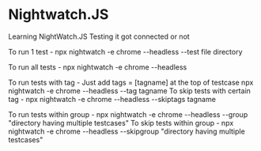 # Nightwatch.JS
Learning NightWatch.JS
Testing it got connected or not

To run 1 test - 
npx nightwatch -e chrome --headless --test file directory

To run all tests - 
npx nightwatch -e chrome --headless

To run tests with tag - 
Just add tags = [tagname] at the top of testcase
npx nightwatch -e chrome --headless --tag tagname
To skip tests with certain tag - 
npx nightwatch -e chrome --headless --skiptags tagname

To run tests within group - 
npx nightwatch -e chrome --headless --group "directory having multiple testcases"
To skip tests within group - 
npx nightwatch -e chrome --headless --skipgroup "directory having multiple testcases"



